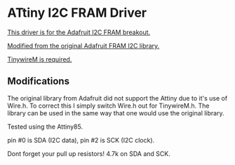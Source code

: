 # ATtiny I2C FRAM Driver

[This driver is for the Adafruit I2C FRAM breakout.](http://www.adafruit.com/products/1895)

[Modified from the original Adafruit FRAM I2C library.](https://github.com/adafruit/Adafruit_FRAM_I2C)

[TinywireM is required.](https://github.com/adafruit/TinyWireM)

## Modifications

The original library from Adafruit did not support the Attiny due to it's use of Wire.h. To correct this I simply switch Wire.h out for TinywireM.h. The library can be used in the same way that one would use the original library. 

Tested using the Attiny85.

pin #0 is SDA (I2C data), pin #2 is SCK (I2C clock).

Dont forget your pull up resistors! 4.7k on SDA and SCK.

